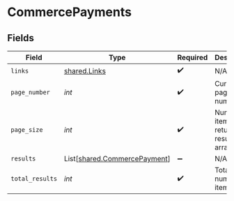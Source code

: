 # CommercePayments


## Fields

| Field                                                                  | Type                                                                   | Required                                                               | Description                                                            |
| ---------------------------------------------------------------------- | ---------------------------------------------------------------------- | ---------------------------------------------------------------------- | ---------------------------------------------------------------------- |
| `links`                                                                | [shared.Links](../../models/shared/links.md)                           | :heavy_check_mark:                                                     | N/A                                                                    |
| `page_number`                                                          | *int*                                                                  | :heavy_check_mark:                                                     | Current page number.                                                   |
| `page_size`                                                            | *int*                                                                  | :heavy_check_mark:                                                     | Number of items to return in results array.                            |
| `results`                                                              | List[[shared.CommercePayment](../../models/shared/commercepayment.md)] | :heavy_minus_sign:                                                     | N/A                                                                    |
| `total_results`                                                        | *int*                                                                  | :heavy_check_mark:                                                     | Total number of items.                                                 |